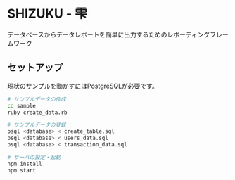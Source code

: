 # SHIZUKU - 雫
データベースからデータレポートを簡単に出力するためのレポーティングフレームワーク

## セットアップ
現状のサンプルを動かすにはPostgreSQLが必要です。

```bash
# サンプルデータの作成
cd sample
ruby create_data.rb

# サンプルデータの登録
psql <database> < create_table.sql
psql <database> < users_data.sql
psql <database> < transaction_data.sql

# サーバの設定・起動
npm install
npm start
```
